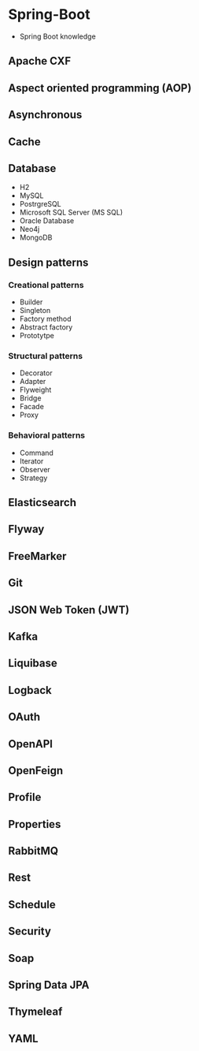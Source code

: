 # Spring-Boot
 - Spring Boot knowledge
 
## Apache CXF

## Aspect oriented programming (AOP)

## Asynchronous

## Cache

## Database

 - H2
 - MySQL
 - PostrgreSQL
 - Microsoft SQL Server (MS SQL)
 - Oracle Database
 - Neo4j
 - MongoDB

## Design patterns

### Creational patterns

 - Builder
 - Singleton
 - Factory method
 - Abstract factory
 - Prototytpe

### Structural patterns

 - Decorator
 - Adapter
 - Flyweight
 - Bridge
 - Facade
 - Proxy

### Behavioral patterns

- Command
- Iterator
- Observer
- Strategy

## Elasticsearch

## Flyway

## FreeMarker

## Git

## JSON Web Token (JWT)

## Kafka

## Liquibase 

## Logback

## OAuth

## OpenAPI

## OpenFeign

## Profile

## Properties

## RabbitMQ

## Rest

## Schedule

## Security

## Soap

## Spring Data JPA

## Thymeleaf

## YAML
